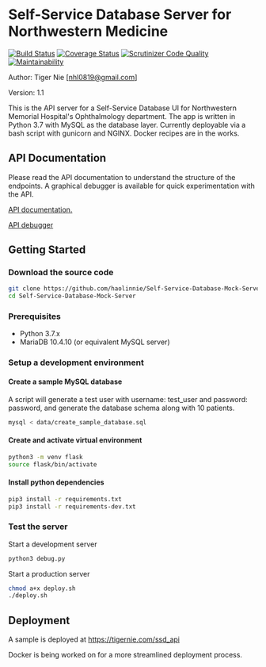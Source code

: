 # Self-Service Database Server for Northwestern Medicine

[![Build Status](https://travis-ci.com/haolinnie/Self-Service-Database-Server.svg?branch=master)](https://travis-ci.com/haolinnie/Self-Service-Database-Server)
[![Coverage Status](https://coveralls.io/repos/github/haolinnie/Self-Service-Database-Server/badge.svg)](https://coveralls.io/github/haolinnie/Self-Service-Database-Server)
[![Scrutinizer Code Quality](https://scrutinizer-ci.com/g/haolinnie/Self-Service-Database-Server/badges/quality-score.png?b=master)](https://scrutinizer-ci.com/g/haolinnie/Self-Service-Database-Server/?branch=master)
[![Maintainability](https://api.codeclimate.com/v1/badges/cf924c7e3dd6dc57e4f3/maintainability)](https://codeclimate.com/github/haolinnie/Self-Service-Database-Server/maintainability)

Author: Tiger Nie [nhl0819@gmail.com]

Version: 1.1

This is the API server for a Self-Service Database UI for Northwestern Memorial Hospital's Ophthalmology department. The app is written in Python 3.7 with MySQL as the database layer. Currently deployable via a bash script with gunicorn and NGINX. Docker recipes are in the works.

## API Documentation

Please read the API documentation to understand the structure of the endpoints. A graphical debugger is available for quick experimentation with the API.

[API documentation.](docs/APIDocumentation.md)

[API debugger](https://tigernie.com/ssd_api)

## Getting Started

### Download the source code

```bash
git clone https://github.com/haolinnie/Self-Service-Database-Mock-Server.git
cd Self-Service-Database-Mock-Server
```

### Prerequisites

- Python 3.7.x
- MariaDB 10.4.10 (or equivalent MySQL server)

### Setup a development environment

#### Create a sample MySQL database

A script will generate a test user with username: test_user and password: password, and generate the database schema along with 10 patients.

```bash
mysql < data/create_sample_database.sql
```

#### Create and activate virtual environment

```bash
python3 -m venv flask
source flask/bin/activate
```

#### Install python dependencies

```bash
pip3 install -r requirements.txt
pip3 install -r requirements-dev.txt
```

### Test the server

Start a development server

```bash
python3 debug.py
```

Start a production server

```bash
chmod a+x deploy.sh
./deploy.sh
```

## Deployment

A sample is deployed at https://tigernie.com/ssd_api

Docker is being worked on for a more streamlined deployment process.
